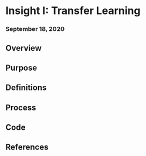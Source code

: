 # Insight I: Transfer Learning
### September 18, 2020

## Overview

## Purpose

## Definitions 

## Process

## Code

## References
